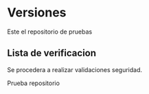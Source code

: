 # Versiones

Este el repositorio de pruebas

## Lista de verificacion

Se procedera a realizar validaciones seguridad.

Prueba repositorio
